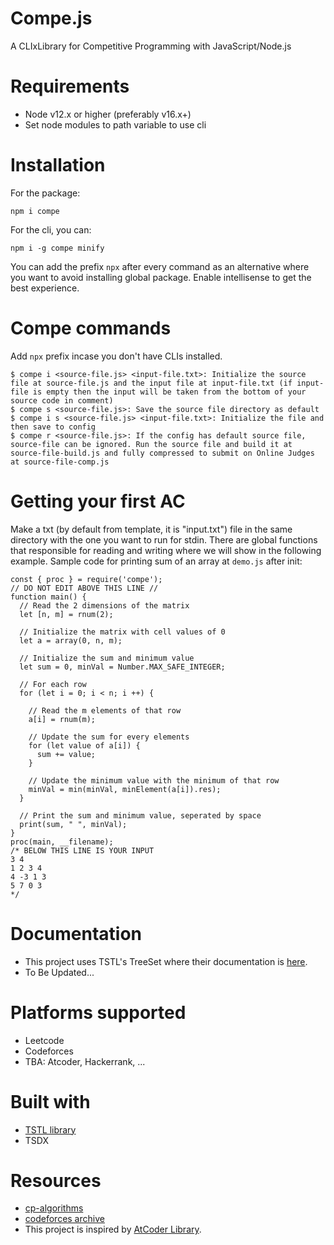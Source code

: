 # Compe.js
A CLIxLibrary for Competitive Programming with JavaScript/Node.js
# Requirements
- Node v12.x or higher (preferably v16.x+)
- Set node modules to path variable to use cli
# Installation
For the package:
```
npm i compe
```
For the cli, you can:
```
npm i -g compe minify
```
You can add the prefix `npx` after every command as an alternative where you want to avoid installing global package.
Enable intellisense to get the best experience.
# Compe commands
Add `npx` prefix incase you don't have CLIs installed.
```
$ compe i <source-file.js> <input-file.txt>: Initialize the source file at source-file.js and the input file at input-file.txt (if input-file is empty then the input will be taken from the bottom of your source code in comment)
$ compe s <source-file.js>: Save the source file directory as default
$ compe i s <source-file.js> <input-file.txt>: Initialize the file and then save to config
$ compe r <source-file.js>: If the config has default source file, source-file can be ignored. Run the source file and build it at source-file-build.js and fully compressed to submit on Online Judges at source-file-comp.js
```
# Getting your first AC
Make a txt (by default from template, it is "input.txt") file in the same directory with the one you want to run for stdin.
There are global functions that responsible for reading and writing where we will show in the following example.
Sample code for printing sum of an array at `demo.js` after init:
```
const { proc } = require('compe');
// DO NOT EDIT ABOVE THIS LINE //
function main() {
  // Read the 2 dimensions of the matrix
  let [n, m] = rnum(2);

  // Initialize the matrix with cell values of 0
  let a = array(0, n, m);

  // Initialize the sum and minimum value
  let sum = 0, minVal = Number.MAX_SAFE_INTEGER;

  // For each row
  for (let i = 0; i < n; i ++) {

    // Read the m elements of that row
    a[i] = rnum(m);
    
    // Update the sum for every elements
    for (let value of a[i]) {
      sum += value;
    }
    
    // Update the minimum value with the minimum of that row
    minVal = min(minVal, minElement(a[i]).res);
  }

  // Print the sum and minimum value, seperated by space
  print(sum, " ", minVal);
}
proc(main, __filename);
/* BELOW THIS LINE IS YOUR INPUT
3 4
1 2 3 4
4 -3 1 3
5 7 0 3
*/
```
# Documentation
- This project uses TSTL's TreeSet where their documentation is [here](https://samchon.github.io/tstl/api/classes/std.treeset.html).
- To Be Updated...
# Platforms supported
- Leetcode
- Codeforces
- TBA: Atcoder, Hackerrank, ...
# Built with
- [TSTL library](https://github.com/samchon/tstl)
- TSDX
# Resources
- [cp-algorithms](https://cp-algorithms.com/)
- [codeforces archive](https://codeforces.com/catalog)
- This project is inspired by [AtCoder Library](https://codeforces.com/blog/entry/82400).
